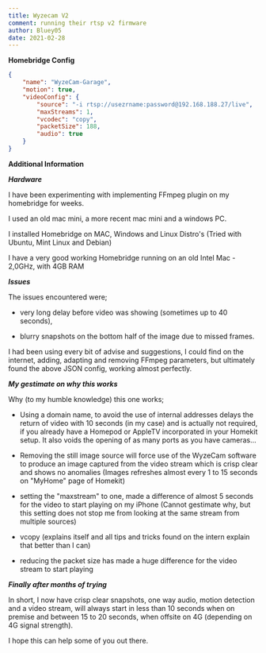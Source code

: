 ```yaml
---
title: Wyzecam V2
comment: running their rtsp v2 firmware
author: Bluey05
date: 2021-02-28
---
```

**Homebridge Config**

```json
{
	"name": "WyzeCam-Garage",
	"motion": true,
	"videoConfig": {
		"source": "-i rtsp://usezrname:password@192.168.188.27/live",
		"maxStreams": 1,
		"vcodec": "copy",
		"packetSize": 188,
		"audio": true
	}
}
```

**Additional Information**

***Hardware***

I have been experimenting with implementing FFmpeg plugin on my homebridge for weeks.

I used an old mac mini, a more recent mac mini and a windows PC.

I installed Homebridge on MAC, Windows and Linux Distro's (Tried with Ubuntu, Mint Linux and Debian)

I have a very good working Homebridge running on an old Intel Mac - 2,0GHz, with 4GB RAM

***Issues***

The issues encountered were;
- very long delay before video was showing (sometimes up to 40 seconds),

- blurry snapshots on the bottom half of the image due to missed frames.

I had been using every bit of advise and suggestions, I could find on the internet, adding, adapting and removing FFmpeg parameters, but ultimately found the above JSON config, working almost perfectly.

***My gestimate on why this works***

Why (to my humble knowledge) this one works;

- Using a domain name, to avoid the use of internal addresses delays the return of video with 10 seconds (in my case) and is actually not required, if you already have a Homepod or AppleTV incorporated in your Homekit setup. It also voids the opening of as many ports as you have cameras...

- Removing the still image source will force use of the WyzeCam software to produce an image captured from the video stream which is crisp clear and shows no anomalies (Images refreshes almost every 1 to 15 seconds on "MyHome" page of Homekit)

- setting the "maxstream" to one, made a difference of almost 5 seconds for the video to start playing on my iPhone (Cannot gestimate why, but this setting does not stop me from looking at the same stream from multiple sources)

- vcopy (explains itself and all tips and tricks found on the intern explain that better than I can)

- reducing the packet size has made a huge difference for the video stream to start playing

***Finally after months of trying***

In short, I now have crisp clear snapshots, one way audio, motion detection and a video stream, will always start in less than 10 seconds when on premise and between 15 to 20 seconds, when offsite on 4G (depending on 4G signal strength).

I hope this can help some of you out there.